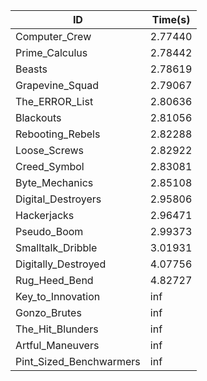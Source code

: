 |ID|Time(s)|
|-|-|
|Computer_Crew|2.77440|
|Prime_Calculus|2.78442|
|Beasts|2.78619|
|Grapevine_Squad|2.79067|
|The_ERROR_List|2.80636|
|Blackouts|2.81056|
|Rebooting_Rebels|2.82288|
|Loose_Screws|2.82922|
|Creed_Symbol|2.83081|
|Byte_Mechanics|2.85108|
|Digital_Destroyers|2.95806|
|Hackerjacks|2.96471|
|Pseudo_Boom|2.99373|
|Smalltalk_Dribble|3.01931|
|Digitally_Destroyed|4.07756|
|Rug_Heed_Bend|4.82727|
|Key_to_Innovation|inf|
|Gonzo_Brutes|inf|
|The_Hit_Blunders|inf|
|Artful_Maneuvers|inf|
|Pint_Sized_Benchwarmers|inf|
